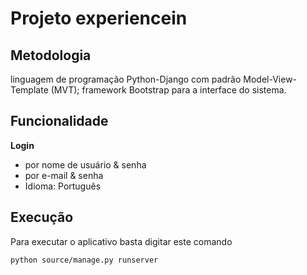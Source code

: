 # Projeto experiencein
## **Metodologia**
linguagem de programação
Python-Django com padrão Model-View-Template (MVT); framework Bootstrap para
a interface do sistema.

## **Funcionalidade**
**Login**
- por nome de usuário & senha
- por e-mail & senha
- Idioma: Português

## **Execução**
Para executar o aplicativo basta digitar este comando

```
python source/manage.py runserver
```
